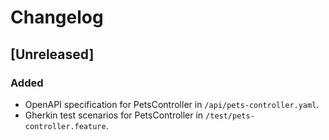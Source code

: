 # Changelog

## [Unreleased]

### Added
- OpenAPI specification for PetsController in `/api/pets-controller.yaml`.
- Gherkin test scenarios for PetsController in `/test/pets-controller.feature`.
